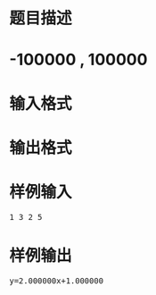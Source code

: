 

# 题目描述



#  -100000 , 100000 



# 输入格式



# 输出格式



# 样例输入


<pre>1 3 2 5
</pre>

# 样例输出


<pre>y=2.000000x+1.000000
</pre>
